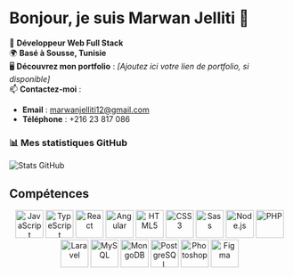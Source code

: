 # Bonjour, je suis Marwan Jelliti 👋

🌟 **Développeur Web Full Stack**  
🌍 **Basé à Sousse, Tunisie**  
🖥️ **Découvrez mon portfolio** : *[Ajoutez ici votre lien de portfolio, si disponible]*  
📫 **Contactez-moi** :  
- **Email** : marwanjelliti12@gmail.com  
- **Téléphone** : +216 23 817 086  

### 📊 Mes statistiques GitHub
![Stats GitHub](https://github-readme-stats.vercel.app/api?username=marwanjelliti&show_icons=true&theme=radical)

## Compétences

<p align="center">
  <img src="https://cdn.jsdelivr.net/npm/devicon@2.15.1/icons/javascript/javascript-original.svg" alt="JavaScript" width="50" height="50"/>
  <img src="https://cdn.jsdelivr.net/npm/devicon@2.15.1/icons/typescript/typescript-original.svg" alt="TypeScript" width="50" height="50"/>
  <img src="https://cdn.jsdelivr.net/npm/devicon@2.15.1/icons/react/react-original.svg" alt="React" width="50" height="50"/>
  <img src="https://cdn.jsdelivr.net/npm/devicon@2.15.1/icons/angularjs/angularjs-original.svg" alt="Angular" width="50" height="50"/>
  <img src="https://cdn.jsdelivr.net/npm/devicon@2.15.1/icons/html5/html5-original.svg" alt="HTML5" width="50" height="50"/>
  <img src="https://cdn.jsdelivr.net/npm/devicon@2.15.1/icons/css3/css3-original.svg" alt="CSS3" width="50" height="50"/>
  <img src="https://cdn.jsdelivr.net/npm/devicon@2.15.1/icons/sass/sass-original.svg" alt="Sass" width="50" height="50"/>
  <img src="https://cdn.jsdelivr.net/npm/devicon@2.15.1/icons/nodejs/nodejs-original.svg" alt="Node.js" width="50" height="50"/>
  <img src="https://cdn.jsdelivr.net/npm/devicon@2.15.1/icons/php/php-original.svg" alt="PHP" width="50" height="50"/>
  <img src="https://cdn.jsdelivr.net/npm/devicon@2.15.1/icons/laravel/laravel-plain-wordmark.svg" alt="Laravel" width="50" height="50"/>
  <img src="https://cdn.jsdelivr.net/npm/devicon@2.15.1/icons/mysql/mysql-original-wordmark.svg" alt="MySQL" width="50" height="50"/>
  <img src="https://cdn.jsdelivr.net/npm/devicon@2.15.1/icons/mongodb/mongodb-original.svg" alt="MongoDB" width="50" height="50"/>
  <img src="https://cdn.jsdelivr.net/npm/devicon@2.15.1/icons/postgresql/postgresql-original.svg" alt="PostgreSQL" width="50" height="50"/>
  <img src="https://cdn.jsdelivr.net/npm/devicon@2.15.1/icons/photoshop/photoshop-line.svg" alt="Photoshop" width="50" height="50"/>
  <img src="https://cdn.jsdelivr.net/npm/devicon@2.15.1/icons/figma/figma-original.svg" alt="Figma" width="50" height="50"/>
</p>
